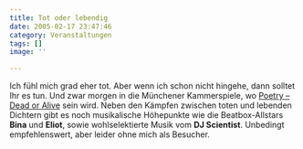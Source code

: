 ```yaml
---
title: Tot oder lebendig
date: 2005-02-17 23:47:46
category: Veranstaltungen
tags: []
image: ''

---
```


Ich fühl mich grad eher tot. Aber wenn ich schon nicht hingehe, dann solltet Ihr es tun. Und zwar morgen in die Münchener Kammerspiele, wo [Poetry – Dead or Alive](http://www.planetslam.de/pdoa.html) sein wird. Neben den Kämpfen zwischen toten und lebenden Dichtern gibt es noch musikalische Höhepunkte wie die Beatbox-Allstars **Bina** und **Eliot**, sowie wohlselektierte Musik vom **DJ Scientist**. Unbedingt empfehlenswert, aber leider ohne mich als Besucher.
